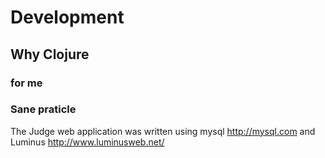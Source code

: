 
# Development

## Why Clojure

### for me

### Sane praticle

The Judge web application was written using mysql http://mysql.com and Luminus http://www.luminusweb.net/
